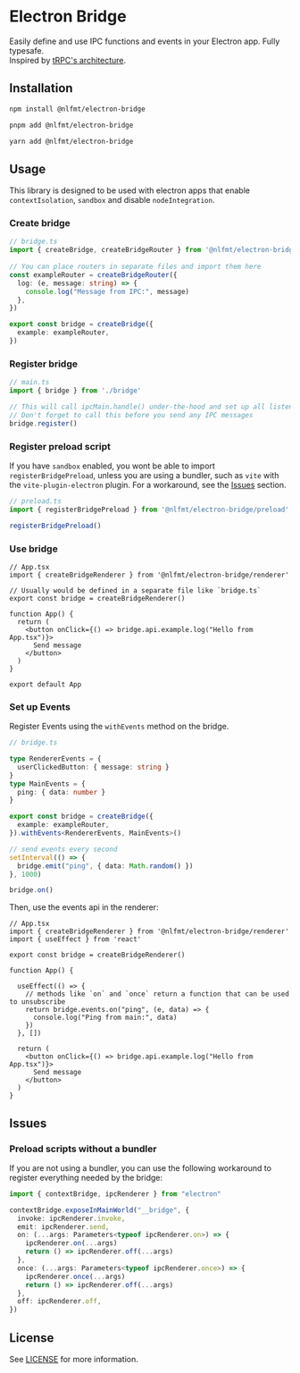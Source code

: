 # Electron Bridge

Easily define and use IPC functions and events in your Electron app. Fully typesafe. \
Inspired by [tRPC's architecture](https://trpc.io/).
 
## Installation
```bash
npm install @nlfmt/electron-bridge
```

```bash
pnpm add @nlfmt/electron-bridge
```

```bash
yarn add @nlfmt/electron-bridge
```

## Usage

This library is designed to be used with electron apps that enable `contextIsolation`, `sandbox` and disable `nodeIntegration`.

### Create bridge

```ts
// bridge.ts
import { createBridge, createBridgeRouter } from '@nlfmt/electron-bridge'
  
// You can place routers in separate files and import them here
const exampleRouter = createBridgeRouter({
  log: (e, message: string) => {
    console.log("Message from IPC:", message)
  },
})

export const bridge = createBridge({
  example: exampleRouter,
})
```

### Register bridge

```ts
// main.ts
import { bridge } from './bridge'

// This will call ipcMain.handle() under-the-hood and set up all listeners
// Don't forget to call this before you send any IPC messages
bridge.register()
```

### Register preload script
If you have `sandbox` enabled, you wont be able to import `registerBridgePreload`,
unless you are using a bundler, such as `vite` with the `vite-plugin-electron` plugin.
For a workaround, see the [Issues](#issues) section.

```ts
// preload.ts
import { registerBridgePreload } from '@nlfmt/electron-bridge/preload'

registerBridgePreload()
```

### Use bridge

```tsx
// App.tsx
import { createBridgeRenderer } from '@nlfmt/electron-bridge/renderer'

// Usually would be defined in a separate file like `bridge.ts`
export const bridge = createBridgeRenderer()

function App() {
  return (
    <button onClick={() => bridge.api.example.log("Hello from App.tsx")}>
      Send message
    </button>
  )
}

export default App
```

### Set up Events

Register Events using the `withEvents` method on the bridge.
```ts
// bridge.ts

type RendererEvents = {
  userClickedButton: { message: string }
}
type MainEvents = {
  ping: { data: number }
}

export const bridge = createBridge({
  example: exampleRouter,
}).withEvents<RendererEvents, MainEvents>()

// send events every second
setInterval(() => {
  bridge.emit("ping", { data: Math.random() })
}, 1000)

bridge.on()
```
Then, use the events api in the renderer:
```tsx
// App.tsx
import { createBridgeRenderer } from '@nlfmt/electron-bridge/renderer'
import { useEffect } from 'react'

export const bridge = createBridgeRenderer()

function App() {

  useEffect(() => {
    // methods like `on` and `once` return a function that can be used to unsubscribe
    return bridge.events.on("ping", (e, data) => {
      console.log("Ping from main:", data)
    })
  }, [])
  
  return (
    <button onClick={() => bridge.api.example.log("Hello from App.tsx")}>
      Send message
    </button>
  )
}
```

## Issues
### Preload scripts without a bundler

If you are not using a bundler, you can use the following workaround to register everything needed by the bridge:
```ts
import { contextBridge, ipcRenderer } from "electron"

contextBridge.exposeInMainWorld("__bridge", {
  invoke: ipcRenderer.invoke,
  emit: ipcRenderer.send,
  on: (...args: Parameters<typeof ipcRenderer.on>) => {
    ipcRenderer.on(...args)
    return () => ipcRenderer.off(...args)
  },
  once: (...args: Parameters<typeof ipcRenderer.once>) => {
    ipcRenderer.once(...args)
    return () => ipcRenderer.off(...args)
  },
  off: ipcRenderer.off,
})
```

## License

See [LICENSE](LICENSE) for more information.
